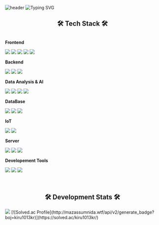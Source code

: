 ![header](https://capsule-render.vercel.app/api?type=waving&color=703EE5&text=&animation=twinkling&height=100)
![Typing SVG](https://readme-typing-svg.demolab.com?font=Alkatra&weight=500&size=60&duration3500&pause=3&color=703EE5&center=false&vCenter=false&multiline=true&repeat=true&width=1000&height=100&lines=Welcome+to+Kyle's+GitHub!)

<h2 align="center"> 🛠 Tech Stack 🛠 </h2>
<div align="center" style="display:flex; flex-direction:column; align-items:flex-start;">
    <p><strong>Frontend</strong></p>
    <div>
        <img src="https://img.shields.io/badge/html5-E34F26?style=flat-square&logo=html5&logoColor=white"> 
        <img src="https://img.shields.io/badge/css-1572B6?style=flat-square&logo=css3&logoColor=white"> 
        <img src="https://img.shields.io/badge/javascript-F7DF1E?style=flat-square&logo=javascript&logoColor=white"> 
        <img src="https://img.shields.io/badge/bootstrap-7952B3?style=flat-square&logo=bootstrap&logoColor=white">
        <img src="https://img.shields.io/badge/React-61DAFB?style=flat-square&logo=bootstrap&logoColor=white">
    </div>
    <p><strong>Backend</strong></p>
    <div>
        <img src="https://img.shields.io/badge/Django-092E20?style=flat-square&logo=Django&logoColor=white">
        <img src="https://img.shields.io/badge/Flask-000000?style=flat-square&logo=Flask&logoColor=white">
        <img src="https://img.shields.io/badge/FastAPI-009688?style=flat-square&logo=fastapi&logoColor=white">
    </div>
    <p><strong>Data Analysis & AI</strong></p>
    <div>
        <img src="https://img.shields.io/badge/python-3776AB?style=flat-square&logo=python&logoColor=white">
        <img src="https://img.shields.io/badge/R-276DC3?style=flat-square&logo=R&logoColor=white">
        <img src="https://img.shields.io/badge/Tensorflow-FF6F00?style=flat-square&logo=Tensorflow&logoColor=white">
        <img src="https://img.shields.io/badge/OpenAI-412991?style=flat-square&logo=OpenAI&logoColor=white">
    </div>
    <p><strong>DataBase</strong></p>
    <div>
        <img src="https://img.shields.io/badge/SQLite-003B57?style=flat-square&logo=SQLite&logoColor=white">
        <img src="https://img.shields.io/badge/MySQL-4479A1?style=flat-square&logo=MySQL&logoColor=white">
        <img src="https://img.shields.io/badge/MongoDB-47A248?style=flat-square&logo=mongodb&logoColor=white">
    </div>
    <p><strong>IoT</strong></p>
    <div>
        <img src="https://img.shields.io/badge/RaspberryPi-A22846?style=flat-square&logo=raspberrypi&logoColor=white">
        <img src="https://img.shields.io/badge/Arduino-00878F?style=flat-square&logo=arduino&logoColor=white">
    </div>
    <p><strong>Server</strong></p>
    <div>
        <img src="https://img.shields.io/badge/Linux-FCC624?style=flat-square&logo=Linux&logoColor=white">
        <img src="https://img.shields.io/badge/AWS-232F3E?style=flat-square&logo=amazonaws&logoColor=white">
        <img src="https://img.shields.io/badge/Azure-0078D4?style=flat-square&logo=microsoftazure&logoColor=white">
    </div>
    <p><strong>Developement Tools</strong></p>
    <div>
        <img src="https://img.shields.io/badge/pycharm-000000?style=flat-square&logo=pycharm&logoColor=white">
        <img src="https://img.shields.io/badge/VSCode-007ACC?style=flat-square&logo=visualstudiocode&logoColor=white">
        <img src="https://img.shields.io/badge/Colab-F9AB00?style=flat-square&logo=googlecolab&logoColor=white">
    </div><br>
</div>
<br>
<h2 align="center"> 🛠 Development Stats 🛠 </h2>
<img src="https://github-readme-stats.vercel.app/api?username=Kiruchoco&show_icons=true"/>
[![Solved.ac Profile](http://mazassumnida.wtf/api/v2/generate_badge?boj=kiru1013kr)](https://solved.ac/kiru1013kr/)

